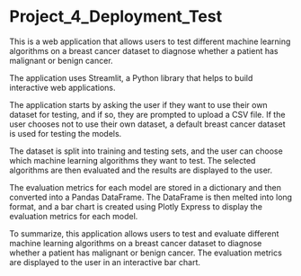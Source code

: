 # Project_4_Deployment_Test

This is a web application that allows users to test different machine learning algorithms on a breast cancer dataset to diagnose whether a patient has malignant or benign cancer.

The application uses Streamlit, a Python library that helps to build interactive web applications. 

The application starts by asking the user if they want to use their own dataset for testing, and if so, they are prompted to upload a CSV file. If the user chooses not to use their own dataset, a default breast cancer dataset is used for testing the models.

The dataset is split into training and testing sets, and the user can choose which machine learning algorithms they want to test. The selected algorithms are then evaluated and the results are displayed to the user.

The evaluation metrics for each model are stored in a dictionary and then converted into a Pandas DataFrame. The DataFrame is then melted into long format, and a bar chart is created using Plotly Express to display the evaluation metrics for each model.

To summarize, this application allows users to test and evaluate different machine learning algorithms on a breast cancer dataset to diagnose whether a patient has malignant or benign cancer. The evaluation metrics are displayed to the user in an interactive bar chart.
